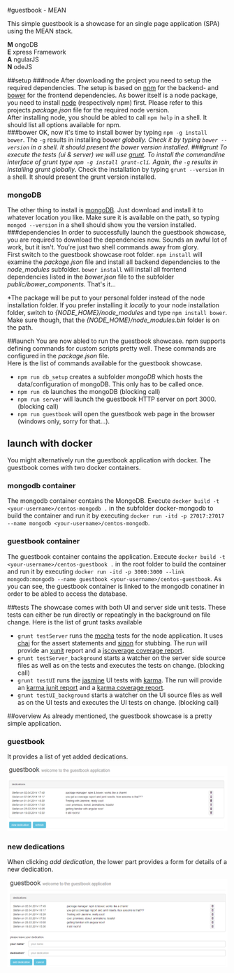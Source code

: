 #guestbook - MEAN

This simple guestbook is a showcase for an single page application (SPA) using the MEAN stack.

__M__ ongoDB  
__E__ xpress Framework  
__A__ ngularJS  
__N__ odeJS  

##setup
###node
After downloading the project you need to setup the required dependencies. The setup is based on [npm](https://www.npmjs.org/) for the backend- and [bower](https://github.com/bower/bower) for the frontend dependencies. As bower itself is a node package, you need to install [node](http://nodejs.org/) (respectively npm) first. Please refer to this projects _package.json_ file for the required node version.  
After installing node, you should be abled to call ``npm help`` in a shell. It should list all options available for npm.  
###bower
OK, now it's time to install bower by typing ``npm -g install bower``. The ``-g`` results in installing bower _globally_*. Check it by typing ``bower --version`` in a shell. It should present the bower version installed.
###grunt
To execute the tests (ui & server) we will use [grunt](http://gruntjs.com/). To install the commandline interface of grunt type ``npm -g install grunt-cli``. Again, the ``-g`` results in installing grunt _globally_*. Check the installation by typing ``grunt --version`` in a shell. It should present the grunt version installed.
### mongoDB
The other thing to install is [mongoDB](https://www.mongodb.org/). Just download and install it to whatever location you like. Make sure it is available on the path, so typing ``mongod --version`` in a shell should show you the version installed.
###dependencies
In order to successfully launch the guestbook showcase, you are required to download the dependencies now. Sounds an awful lot of work, but it isn't. You're just two shell commands away from glory.  
First switch to the guestbook showcase root folder.
``npm install`` will examine the _package.json_ file and install all backend dependencies to the _node_modules_ subfolder.
``bower install`` will install all frontend dependencies listed in the _bower.json_ file to the subfolder _public/bower_components_.
That's it...

*The package will be put to your personal folder instead of the node installation folder. If you prefer installing it _locally_ to your node installation folder, switch to _\{NODE_HOME\}/node_modules_ and type ``npm install bower``.  Make sure though, that the _\{NODE_HOME\}/node_modules.bin_ folder is on the path.

##launch
You are now abled to run the guestbook showcase. npm supports defining commands for custom scripts pretty well. These commands are configured in the _package.json_ file.  
Here is the list of commands available for the guestbook showcase.

+  ``npm run db_setup`` creates a subfolder _mongoDB_ which hosts the data/configuration of mongoDB. This only has to be called once.
+  ``npm run db`` launches the mongoDB (blocking call)
+  ``npm run server`` will launch the guestbook HTTP server on port 3000. (blocking call)
+  ``npm run guestbook`` will open the guestbook web page in the browser (windows only, sorry for that...).

## launch with docker
You might alternatively run the guestbook application with docker. The guestbook comes with two docker containers.
### mongodb container
The mongodb container contains the MongoDB. Execute ``docker build -t <your-username>/centos-mongodb .`` in the subfolder docker-mongodb to build the container and run it by executing ``docker run -itd -p 27017:27017 --name mongodb <your-username>/centos-mongodb``.
### guestbook container
The guestbook container contains the application. Execute ``docker build -t <your-username>/centos-guestbook .`` in the root folder to build the container and run it by executing ``docker run -itd -p 3000:3000 --link mongodb:mongodb --name guestbook <your-username>/centos-guestbook``. As you can see, the guestbook container is linked to the mongodb conatiner in order to be abled to access the database.

##tests 
The showcase comes with both UI and server side unit tests. These tests can either be run directly or repeatingly in the background on file change.
Here is the list of grunt tasks available

+  ``grunt testServer`` runs the [mocha](http://visionmedia.github.io/mocha/) tests for the node application. It uses [chai](http://chaijs.com/) for the assert statements and [sinon](http://sinonjs.org/) for stubbing. The run will provide an [xunit](http://xunitjs.codeplex.com/) report and a [jscoverage coverage report](http://siliconforks.com/jscoverage).
+  ``grunt testServer_background`` starts a watcher on the server side source files as well as on the tests and executes the tests on change. (blocking call)
+  ``grunt testUI`` runs the [jasmine](http://jasmine.github.io/) UI tests with [karma](http://karma-runner.github.io/0.12/index.html). The run will provide an [karma junit report](https://github.com/karma-runner/karma-junit-reporter) and a [karma coverage report](https://github.com/karma-runner/karma-coverage).
+  ``grunt testUI_background`` starts a watcher on the UI source files as well as on the UI tests and executes the UI tests on change. (blocking call)

##overview
As already mentioned, the guestbook showcase is a pretty simple application.
### guestbook
It provides a list of yet added dedications.  

![guestbook - overview](documentation/guestbook_overview.png "guestbook - overview")  
### new dedications
When clicking _add dedication_, the lower part provides a form for details of a new dedication.  

![guestbook - new dedication](documentation/guestbook_newdedication.png "guestbook - new dedication")